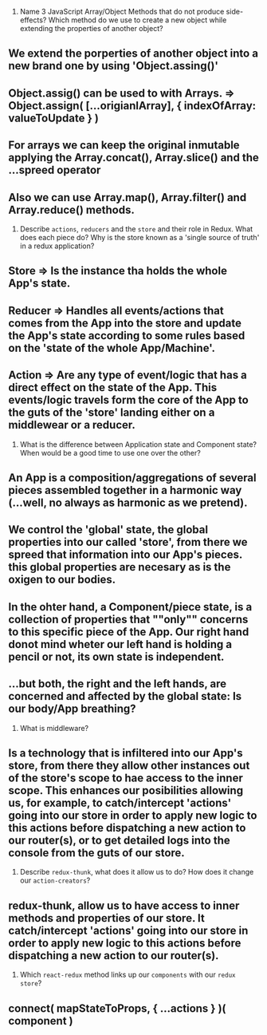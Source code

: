 1.  Name 3 JavaScript Array/Object Methods that do not produce side-effects? Which method do we use to create a new object while extending the properties of another object?
## We extend the porperties of another object into a new brand one by using 'Object.assing()'
## Object.assig() can be used to with Arrays. => Object.assign( [...origianlArray], { indexOfArray: valueToUpdate } )
## For arrays we can keep the original inmutable applying the Array.concat(), Array.slice() and the ...spreed operator
## Also we can use Array.map(), Array.filter() and Array.reduce() methods.

1.  Describe `actions`, `reducers` and the `store` and their role in Redux. What does each piece do? Why is the store known as a 'single source of truth' in a redux application?
## Store => Is the instance tha holds the whole App's state.
## Reducer => Handles all events/actions that comes from the App into the store and update the App's state according to some rules based on the 'state of the whole App/Machine'.
## Action => Are any type of event/logic that has a direct effect on the state of the App. This events/logic travels form the core of the App to the guts of the 'store' landing either on a middlewear or a reducer.

1.  What is the difference between Application state and Component state? When would be a good time to use one over the other?
## An App is a composition/aggregations of several pieces assembled together in a harmonic way (...well, no always as harmonic as we pretend).
## We control the 'global' state, the global properties into our called 'store', from there we spreed that information into our App's pieces. this global properties are necesary as is the oxigen to our bodies.
## In the ohter hand, a Component/piece state, is a collection of properties that ""only"" concerns to this specific piece of the App. Our right hand donot mind wheter our left hand is holding a pencil or not, its own state is independent.
## ...but both, the right and the left hands, are concerned and affected by the global state: Is our body/App breathing?

1.  What is middleware?
## Is a technology that is infiltered into our App's store, from there they allow other instances out of the store's scope to hae access to the inner scope. This enhances our posibilities allowing us, for example, to catch/intercept 'actions' going into our store in order to apply new logic to this actions before dispatching a new action to our router(s), or to get detailed logs into the console from the guts of our store.

1.  Describe `redux-thunk`, what does it allow us to do? How does it change our `action-creators`?
## redux-thunk, allow us to have access to inner methods and properties of our store. It catch/intercept 'actions' going into our store in order to apply new logic to this actions before dispatching a new action to our router(s).

1.  Which `react-redux` method links up our `components` with our `redux store`?
## connect( mapStateToProps, { ...actions } )( component )
